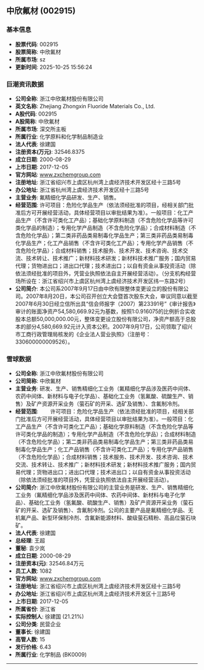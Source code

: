 ## 中欣氟材 (002915)

### 基本信息

- **股票代码**: 002915
- **股票简称**: 中欣氟材
- **所属市场**: sz
- **更新时间**: 2025-10-25 15:56:24

### 巨潮资讯数据

- **公司全称**: 浙江中欣氟材股份有限公司
- **英文名称**: Zhejiang Zhongxin Fluoride Materials Co., Ltd.
- **A股代码**: 002915
- **A股简称**: 中欣氟材
- **所属市场**: 深交所主板
- **所属行业**: 化学原料和化学制品制造业
- **法人代表**: 徐建国
- **注册资本(万元)**: 32546.8375
- **成立日期**: 2000-08-29
- **上市日期**: 2017-12-05
- **官方网站**: www.zxchemgroup.com
- **注册地址**: 浙江省绍兴市上虞区杭州湾上虞经济技术开发区经十三路5号
- **办公地址**: 浙江省杭州湾上虞经济技术开发区经十三路5号
- **主营业务**: 氟精细化学品研发、生产、销售。
- **经营范围**: 许可项目：危险化学品生产（依法须经批准的项目，经相关部门批准后方可开展经营活动，具体经营项目以审批结果为准）。一般项目：化工产品生产（不含许可类化工产品）；基础化学原料制造（不含危险化学品等许可类化学品的制造）；专用化学产品制造（不含危险化学品）；合成材料制造（不含危险化学品）；第二类非药品类易制毒化学品生产；第三类非药品类易制毒化学品生产；化工产品销售（不含许可类化工产品）；专用化学产品销售（不含危险化学品）；合成材料销售；技术服务、技术开发、技术咨询、技术交流、技术转让、技术推广；新材料技术研发；新材料技术推广服务；国内贸易代理；货物进出口；进出口代理；技术进出口；以自有资金从事投资活动（除依法须经批准的项目外，凭营业执照依法自主开展经营活动）。（分支机构经营场所设在：浙江省绍兴市上虞区杭州湾上虞经济技术开发区纬一东路2号）
- **公司简介**: 本公司系2007年9月17日由中欣有限整体变更设立的股份有限公司。2007年8月20日，本公司召开创立大会暨首次股东大会，审议同意以截至2007年6月30日经立信所出具“信会师报字（2007）第23391号”《审计报告》审计的账面净资产54,580,669.92元为基数，按照1:0.916075的比例折合实收股本总额50,000,000.00元，整体变更设立股份有限公司，净资产额高于总股本的部分4,580,669.92元计入资本公积。2007年9月17日，公司领取了绍兴市工商行政管理局核发的《企业法人营业执照》（注册号：330600000009526）。

### 雪球数据

- **公司全称**: 浙江中欣氟材股份有限公司
- **公司简称**: 中欣氟材
- **主营业务**: 研发、生产、销售精细化工业务（氟精细化学品涉及医药中间体、农药中间体、新材料与电子化学品）、基础化工业务（氢氟酸、硫酸生产、销售）及矿产资源开采业务（萤石矿的开采、选矿及销售）、含氟制冷剂。
- **经营范围**: 　　许可项目：危险化学品生产（依法须经批准的项目，经相关部门批准后方可开展经营活动，具体经营项目以审批结果为准）。一般项目：化工产品生产（不含许可类化工产品）；基础化学原料制造（不含危险化学品等许可类化学品的制造）；专用化学产品制造（不含危险化学品）；合成材料制造（不含危险化学品）；第二类非药品类易制毒化学品生产；第三类非药品类易制毒化学品生产；化工产品销售（不含许可类化工产品）；专用化学产品销售（不含危险化学品）；合成材料销售；技术服务、技术开发、技术咨询、技术交流、技术转让、技术推广；新材料技术研发；新材料技术推广服务；国内贸易代理；货物进出口；进出口代理；技术进出口；以自有资金从事投资活动（除依法须经批准的项目外，凭营业执照依法自主开展经营活动）。
- **公司简介**: 浙江中欣氟材股份有限公司的主营业务是研发、生产、销售精细化工业务（氟精细化学品涉及医药中间体、农药中间体、新材料与电子化学品）、基础化工业务（氢氟酸、硫酸生产、销售）及矿产资源开采业务（萤石矿的开采、选矿及销售）、含氟制冷剂。公司的主要产品是氟精细化学品、无机氟产品、新型环保制冷剂、含氟新能源材料、酸级萤石精粉、高品位萤石块矿。
- **法人代表**: 徐建国
- **总经理**: 王超
- **董秘**: 袁少岚
- **成立日期**: 2000-08-29
- **注册资本(元)**: 32546.84万元
- **员工人数**: 1082
- **官方网站**: www.zxchemgroup.com
- **注册地址**: 浙江省绍兴市上虞区杭州湾上虞经济技术开发区经十三路5号
- **办公地址**: 浙江省绍兴市上虞区杭州湾上虞经济技术开发区十三路5号
- **上市日期**: 2017-12-05
- **所属省份**: 浙江省
- **实际控制人**: 徐建国 (21.21%)
- **公司分类**: 民营企业
- **董事长**: 徐建国
- **高管人数**: 15
- **发行价格**: 6.43
- **所属行业**: 化学制品 (BK0009)

---